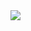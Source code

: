 <img src="https://capsule-render.vercel.app/api?type=venom&color=87CEEB&height=200&section=header&text=☕️&fontSize=50" />
